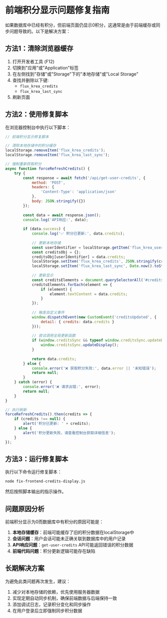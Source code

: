 # 前端积分显示问题修复指南

如果数据库中已经有积分，但前端页面仍显示0积分，这通常是由于前端缓存或同步问题导致的。以下是解决方案：

## 方法1：清除浏览器缓存

1. 打开开发者工具 (F12)
2. 切换到"应用"或"Application"标签
3. 在左侧找到"存储"或"Storage"下的"本地存储"或"Local Storage"
4. 查找并删除以下键:
   - `flux_krea_credits`
   - `flux_krea_last_sync`
5. 刷新页面

## 方法2：使用修复脚本

在浏览器控制台中执行以下脚本：

```javascript
// 前端积分显示修复脚本

// 清除本地存储中的积分缓存
localStorage.removeItem('flux_krea_credits');
localStorage.removeItem('flux_krea_last_sync');

// 强制重新获取积分
async function forceRefreshCredits() {
    try {
        const response = await fetch('/api/get-user-credits', {
            method: 'POST',
            headers: {
                'Content-Type': 'application/json'
            },
            body: JSON.stringify({})
        });
        
        const data = await response.json();
        console.log('API响应:', data);
        
        if (data.success) {
            console.log('✅ 积分已更新:', data.credits);
            
            // 更新本地存储
            const userIdentifier = localStorage.getItem('flux_krea_user') || 'default';
            const creditsObj = {};
            creditsObj[userIdentifier] = data.credits;
            localStorage.setItem('flux_krea_credits', JSON.stringify(creditsObj));
            localStorage.setItem('flux_krea_last_sync', Date.now().toString());
            
            // 更新显示
            const creditsElements = document.querySelectorAll('#creditsAmount, .credits-amount');
            creditsElements.forEach(element => {
                if (element) {
                    element.textContent = data.credits;
                }
            });
            
            // 触发自定义事件
            window.dispatchEvent(new CustomEvent('creditsUpdated', {
                detail: { credits: data.credits }
            }));
            
            // 尝试调用全局更新函数
            if (window.creditsSync && typeof window.creditsSync.updateDisplay === 'function') {
                window.creditsSync.updateDisplay();
            }
            
            return data.credits;
        } else {
            console.error('❌ 获取积分失败:', data.error || '未知错误');
            return null;
        }
    } catch (error) {
        console.error('❌ 请求出错:', error);
        return null;
    }
}

// 执行刷新
forceRefreshCredits().then(credits => {
    if (credits !== null) {
        alert('积分已更新: ' + credits);
    } else {
        alert('积分更新失败，请查看控制台获取详细信息');
    }
});
```

## 方法3：运行修复脚本

执行以下命令运行修复脚本：

```bash
node fix-frontend-credits-display.js
```

然后按照脚本输出的指示操作。

## 问题原因分析

前端积分显示为0而数据库中有积分的原因可能是：

1. **本地存储缓存**：前端可能缓存了旧的积分数据在localStorage中
2. **会话问题**：用户会话可能未正确关联到数据库中的用户记录
3. **API响应问题**：`get-user-credits` API可能返回错误的积分数据
4. **前端代码问题**：积分更新逻辑可能存在缺陷

## 长期解决方案

为避免此类问题再次发生，建议：

1. 减少对本地存储的依赖，优先使用服务器数据
2. 实现定期自动同步机制，确保前端数据与后端保持一致
3. 添加调试日志，记录积分变化和同步操作
4. 在用户登录后立即强制同步积分数据